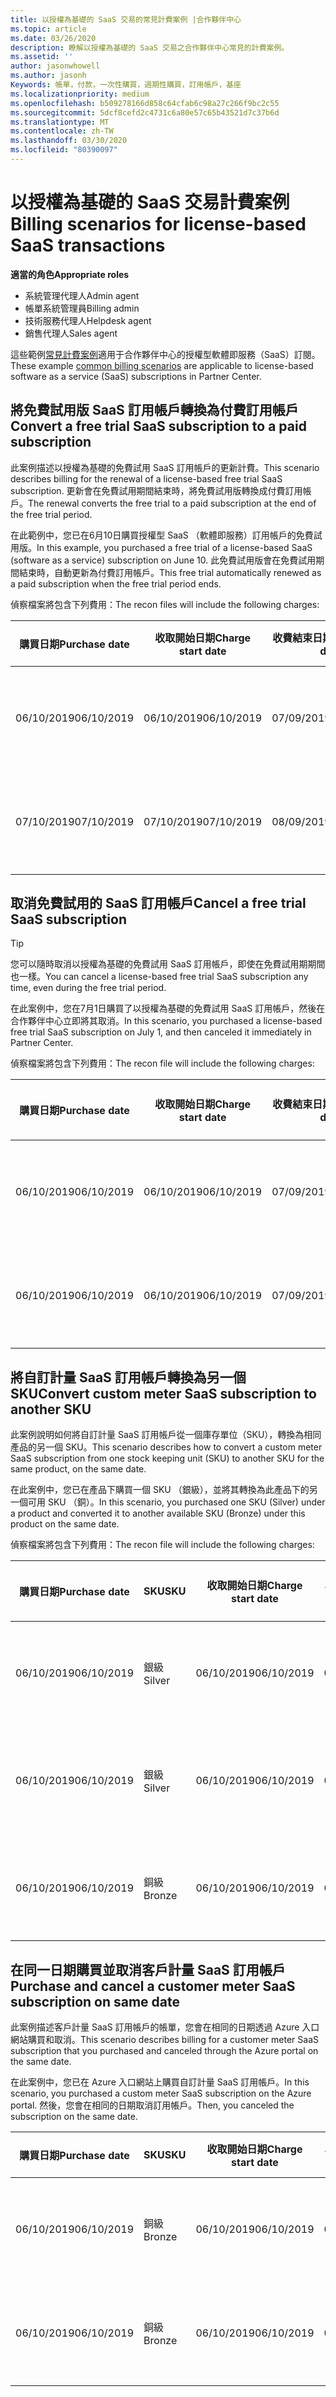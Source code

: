 ```yaml
---
title: 以授權為基礎的 SaaS 交易的常見計費案例 |合作夥伴中心
ms.topic: article
ms.date: 03/26/2020
description: 瞭解以授權為基礎的 SaaS 交易之合作夥伴中心常見的計費案例。
ms.assetid: ''
author: jasonwhowell
ms.author: jasonh
Keywords: 帳單，付款，一次性購買，週期性購買，訂用帳戶，基座
ms.localizationpriority: medium
ms.openlocfilehash: b509278166d858c64cfab6c98a27c266f9bc2c55
ms.sourcegitcommit: 5dcf8cefd2c4731c6a80e57c65b43521d7c37b6d
ms.translationtype: MT
ms.contentlocale: zh-TW
ms.lasthandoff: 03/30/2020
ms.locfileid: "80390097"
---
```

# <a name="billing-scenarios-for-license-based-saas-transactions"></a><span data-ttu-id="829e1-104">以授權為基礎的 SaaS 交易計費案例</span><span class="sxs-lookup"><span data-stu-id="829e1-104">Billing scenarios for license-based SaaS transactions</span></span>

<span data-ttu-id="829e1-105">**適當的角色**</span><span class="sxs-lookup"><span data-stu-id="829e1-105">**Appropriate roles**</span></span>

- <span data-ttu-id="829e1-106">系統管理代理人</span><span class="sxs-lookup"><span data-stu-id="829e1-106">Admin agent</span></span>
- <span data-ttu-id="829e1-107">帳單系統管理員</span><span class="sxs-lookup"><span data-stu-id="829e1-107">Billing admin</span></span>
- <span data-ttu-id="829e1-108">技術服務代理人</span><span class="sxs-lookup"><span data-stu-id="829e1-108">Helpdesk agent</span></span>
- <span data-ttu-id="829e1-109">銷售代理人</span><span class="sxs-lookup"><span data-stu-id="829e1-109">Sales agent</span></span>


<span data-ttu-id="829e1-110">這些範例[常見計費案例](common-billing-scenarios.md)適用于合作夥伴中心的授權型軟體即服務（SaaS）訂閱。</span><span class="sxs-lookup"><span data-stu-id="829e1-110">These example [common billing scenarios](common-billing-scenarios.md) are applicable to license-based software as a service (SaaS) subscriptions in Partner Center.</span></span>

## <a name="convert-a-free-trial-saas-subscription-to-a-paid-subscription"></a><span data-ttu-id="829e1-111">將免費試用版 SaaS 訂用帳戶轉換為付費訂用帳戶</span><span class="sxs-lookup"><span data-stu-id="829e1-111">Convert a free trial SaaS subscription to a paid subscription</span></span>

<span data-ttu-id="829e1-112">此案例描述以授權為基礎的免費試用 SaaS 訂用帳戶的更新計費。</span><span class="sxs-lookup"><span data-stu-id="829e1-112">This scenario describes billing for the renewal of a license-based free trial SaaS subscription.</span></span> <span data-ttu-id="829e1-113">更新會在免費試用期間結束時，將免費試用版轉換成付費訂用帳戶。</span><span class="sxs-lookup"><span data-stu-id="829e1-113">The renewal converts the free trial to a paid subscription at the end of the free trial period.</span></span>

<span data-ttu-id="829e1-114">在此範例中，您已在6月10日購買授權型 SaaS （軟體即服務）訂用帳戶的免費試用版。</span><span class="sxs-lookup"><span data-stu-id="829e1-114">In this example, you purchased a free trial of a license-based SaaS (software as a service) subscription on June 10.</span></span> <span data-ttu-id="829e1-115">此免費試用版會在免費試用期間結束時，自動更新為付費訂用帳戶。</span><span class="sxs-lookup"><span data-stu-id="829e1-115">This free trial automatically renewed as a paid subscription when the free trial period ends.</span></span>

<span data-ttu-id="829e1-116">偵察檔案將包含下列費用：</span><span class="sxs-lookup"><span data-stu-id="829e1-116">The recon files will include the following charges:</span></span>

| <span data-ttu-id="829e1-117">購買日期</span><span class="sxs-lookup"><span data-stu-id="829e1-117">Purchase date</span></span> | <span data-ttu-id="829e1-118">收取開始日期</span><span class="sxs-lookup"><span data-stu-id="829e1-118">Charge start date</span></span> | <span data-ttu-id="829e1-119">收費結束日期</span><span class="sxs-lookup"><span data-stu-id="829e1-119">Charge end date</span></span> | <span data-ttu-id="829e1-120">單位價格</span><span class="sxs-lookup"><span data-stu-id="829e1-120">Unit price</span></span> | <span data-ttu-id="829e1-121">單位數量</span><span class="sxs-lookup"><span data-stu-id="829e1-121">Unit quantity</span></span> | <span data-ttu-id="829e1-122">總金額</span><span class="sxs-lookup"><span data-stu-id="829e1-122">Total amount</span></span> | <span data-ttu-id="829e1-123">收費類型</span><span class="sxs-lookup"><span data-stu-id="829e1-123">Charge type</span></span> | <span data-ttu-id="829e1-124">訂用帳戶描述</span><span class="sxs-lookup"><span data-stu-id="829e1-124">Subscription description</span></span> |
| ------------- | ----------------- | --------------- | ---------- | ------------- | ------------ | ----------- | ----------------- |
| <span data-ttu-id="829e1-125">06/10/2019</span><span class="sxs-lookup"><span data-stu-id="829e1-125">06/10/2019</span></span> | <span data-ttu-id="829e1-126">06/10/2019</span><span class="sxs-lookup"><span data-stu-id="829e1-126">06/10/2019</span></span> | <span data-ttu-id="829e1-127">07/09/2019</span><span class="sxs-lookup"><span data-stu-id="829e1-127">07/09/2019</span></span> | <span data-ttu-id="829e1-128">$0</span><span class="sxs-lookup"><span data-stu-id="829e1-128">$0</span></span> | <span data-ttu-id="829e1-129">1</span><span class="sxs-lookup"><span data-stu-id="829e1-129">1</span></span> | <span data-ttu-id="829e1-130">$0</span><span class="sxs-lookup"><span data-stu-id="829e1-130">$0</span></span> | <span data-ttu-id="829e1-131">新增</span><span class="sxs-lookup"><span data-stu-id="829e1-131">New</span></span> | <span data-ttu-id="829e1-132">免費試用</span><span class="sxs-lookup"><span data-stu-id="829e1-132">Free trial</span></span> |
| <span data-ttu-id="829e1-133">07/10/2019</span><span class="sxs-lookup"><span data-stu-id="829e1-133">07/10/2019</span></span> | <span data-ttu-id="829e1-134">07/10/2019</span><span class="sxs-lookup"><span data-stu-id="829e1-134">07/10/2019</span></span> | <span data-ttu-id="829e1-135">08/09/2019</span><span class="sxs-lookup"><span data-stu-id="829e1-135">08/09/2019</span></span> | <span data-ttu-id="829e1-136">$2</span><span class="sxs-lookup"><span data-stu-id="829e1-136">$2</span></span> | <span data-ttu-id="829e1-137">1</span><span class="sxs-lookup"><span data-stu-id="829e1-137">1</span></span> | <span data-ttu-id="829e1-138">$2</span><span class="sxs-lookup"><span data-stu-id="829e1-138">$2</span></span> | <span data-ttu-id="829e1-139">[續約]</span><span class="sxs-lookup"><span data-stu-id="829e1-139">Renew</span></span> | <span data-ttu-id="829e1-140">付費訂用帳戶</span><span class="sxs-lookup"><span data-stu-id="829e1-140">Paid subscription</span></span> |

## <a name="cancel-a-free-trial-saas-subscription"></a><span data-ttu-id="829e1-141">取消免費試用的 SaaS 訂用帳戶</span><span class="sxs-lookup"><span data-stu-id="829e1-141">Cancel a free trial SaaS subscription</span></span>

> [!TIP]
> <span data-ttu-id="829e1-142">您可以隨時取消以授權為基礎的免費試用 SaaS 訂用帳戶，即使在免費試用期期間也一樣。</span><span class="sxs-lookup"><span data-stu-id="829e1-142">You can cancel a license-based free trial SaaS subscription any time, even during the free trial period.</span></span>

<span data-ttu-id="829e1-143">在此案例中，您在7月1日購買了以授權為基礎的免費試用 SaaS 訂用帳戶，然後在合作夥伴中心立即將其取消。</span><span class="sxs-lookup"><span data-stu-id="829e1-143">In this scenario, you purchased a license-based free trial SaaS subscription on July 1, and then canceled it immediately in Partner Center.</span></span>

<span data-ttu-id="829e1-144">偵察檔案將包含下列費用：</span><span class="sxs-lookup"><span data-stu-id="829e1-144">The recon file will include the following charges:</span></span>

| <span data-ttu-id="829e1-145">購買日期</span><span class="sxs-lookup"><span data-stu-id="829e1-145">Purchase date</span></span> | <span data-ttu-id="829e1-146">收取開始日期</span><span class="sxs-lookup"><span data-stu-id="829e1-146">Charge start date</span></span> | <span data-ttu-id="829e1-147">收費結束日期</span><span class="sxs-lookup"><span data-stu-id="829e1-147">Charge end date</span></span> | <span data-ttu-id="829e1-148">單位價格</span><span class="sxs-lookup"><span data-stu-id="829e1-148">Unit price</span></span> | <span data-ttu-id="829e1-149">單位數量</span><span class="sxs-lookup"><span data-stu-id="829e1-149">Unit quantity</span></span> | <span data-ttu-id="829e1-150">總金額</span><span class="sxs-lookup"><span data-stu-id="829e1-150">Total amount</span></span> | <span data-ttu-id="829e1-151">收費類型</span><span class="sxs-lookup"><span data-stu-id="829e1-151">Charge type</span></span> | <span data-ttu-id="829e1-152">訂用帳戶描述</span><span class="sxs-lookup"><span data-stu-id="829e1-152">Subscription description</span></span> |
| ------------- | ----------------- | --------------- | ---------- | ------------- | ------------ | ----------- | ----------------- |
| <span data-ttu-id="829e1-153">06/10/2019</span><span class="sxs-lookup"><span data-stu-id="829e1-153">06/10/2019</span></span> | <span data-ttu-id="829e1-154">06/10/2019</span><span class="sxs-lookup"><span data-stu-id="829e1-154">06/10/2019</span></span> | <span data-ttu-id="829e1-155">07/09/2019</span><span class="sxs-lookup"><span data-stu-id="829e1-155">07/09/2019</span></span> | <span data-ttu-id="829e1-156">$0</span><span class="sxs-lookup"><span data-stu-id="829e1-156">$0</span></span> | <span data-ttu-id="829e1-157">11</span><span class="sxs-lookup"><span data-stu-id="829e1-157">11</span></span> | <span data-ttu-id="829e1-158">$0</span><span class="sxs-lookup"><span data-stu-id="829e1-158">$0</span></span> | <span data-ttu-id="829e1-159">新增</span><span class="sxs-lookup"><span data-stu-id="829e1-159">New</span></span> | <span data-ttu-id="829e1-160">免費試用</span><span class="sxs-lookup"><span data-stu-id="829e1-160">Free trial</span></span> |
| <span data-ttu-id="829e1-161">06/10/2019</span><span class="sxs-lookup"><span data-stu-id="829e1-161">06/10/2019</span></span> | <span data-ttu-id="829e1-162">06/10/2019</span><span class="sxs-lookup"><span data-stu-id="829e1-162">06/10/2019</span></span> | <span data-ttu-id="829e1-163">07/09/2019</span><span class="sxs-lookup"><span data-stu-id="829e1-163">07/09/2019</span></span> | <span data-ttu-id="829e1-164">$0</span><span class="sxs-lookup"><span data-stu-id="829e1-164">$0</span></span> | <span data-ttu-id="829e1-165">11</span><span class="sxs-lookup"><span data-stu-id="829e1-165">11</span></span> | <span data-ttu-id="829e1-166">$0</span><span class="sxs-lookup"><span data-stu-id="829e1-166">$0</span></span> | <span data-ttu-id="829e1-167">取消</span><span class="sxs-lookup"><span data-stu-id="829e1-167">Cancel</span></span> | <span data-ttu-id="829e1-168">免費試用</span><span class="sxs-lookup"><span data-stu-id="829e1-168">Free trial</span></span> |

## <a name="convert-custom-meter-saas-subscription-to-another-sku"></a><span data-ttu-id="829e1-169">將自訂計量 SaaS 訂用帳戶轉換為另一個 SKU</span><span class="sxs-lookup"><span data-stu-id="829e1-169">Convert custom meter SaaS subscription to another SKU</span></span>

<span data-ttu-id="829e1-170">此案例說明如何將自訂計量 SaaS 訂用帳戶從一個庫存單位（SKU），轉換為相同產品的另一個 SKU。</span><span class="sxs-lookup"><span data-stu-id="829e1-170">This scenario describes how to convert a custom meter SaaS subscription from one stock keeping unit (SKU) to another SKU for the same product, on the same date.</span></span>

<span data-ttu-id="829e1-171">在此案例中，您已在產品下購買一個 SKU （銀級），並將其轉換為此產品下的另一個可用 SKU （銅）。</span><span class="sxs-lookup"><span data-stu-id="829e1-171">In this scenario, you purchased one SKU (Silver) under a product and converted it to another available SKU (Bronze) under this product on the same date.</span></span>

<span data-ttu-id="829e1-172">偵察檔案將包含下列費用：</span><span class="sxs-lookup"><span data-stu-id="829e1-172">The recon file will include the following charges:</span></span>

| <span data-ttu-id="829e1-173">購買日期</span><span class="sxs-lookup"><span data-stu-id="829e1-173">Purchase date</span></span> | <span data-ttu-id="829e1-174">SKU</span><span class="sxs-lookup"><span data-stu-id="829e1-174">SKU</span></span> | <span data-ttu-id="829e1-175">收取開始日期</span><span class="sxs-lookup"><span data-stu-id="829e1-175">Charge start date</span></span> | <span data-ttu-id="829e1-176">收費結束日期</span><span class="sxs-lookup"><span data-stu-id="829e1-176">Charge end date</span></span> | <span data-ttu-id="829e1-177">單位價格</span><span class="sxs-lookup"><span data-stu-id="829e1-177">Unit price</span></span> | <span data-ttu-id="829e1-178">單位數量</span><span class="sxs-lookup"><span data-stu-id="829e1-178">Unit quantity</span></span> | <span data-ttu-id="829e1-179">總金額</span><span class="sxs-lookup"><span data-stu-id="829e1-179">Total amount</span></span> | <span data-ttu-id="829e1-180">收費類型</span><span class="sxs-lookup"><span data-stu-id="829e1-180">Charge type</span></span> | <span data-ttu-id="829e1-181">訂用帳戶描述</span><span class="sxs-lookup"><span data-stu-id="829e1-181">Subscription description</span></span> |
| ------------- | ----------------- | ----------------- | --------------- | ---------- | ------------- | ------------ | ----------- | ----------------- |
| <span data-ttu-id="829e1-182">06/10/2019</span><span class="sxs-lookup"><span data-stu-id="829e1-182">06/10/2019</span></span> | <span data-ttu-id="829e1-183">銀級</span><span class="sxs-lookup"><span data-stu-id="829e1-183">Silver</span></span> | <span data-ttu-id="829e1-184">06/10/2019</span><span class="sxs-lookup"><span data-stu-id="829e1-184">06/10/2019</span></span> | <span data-ttu-id="829e1-185">06/10/2019</span><span class="sxs-lookup"><span data-stu-id="829e1-185">06/10/2019</span></span> | <span data-ttu-id="829e1-186">$20</span><span class="sxs-lookup"><span data-stu-id="829e1-186">$20</span></span> | <span data-ttu-id="829e1-187">1</span><span class="sxs-lookup"><span data-stu-id="829e1-187">1</span></span> | <span data-ttu-id="829e1-188">$20</span><span class="sxs-lookup"><span data-stu-id="829e1-188">$20</span></span> | <span data-ttu-id="829e1-189">新增</span><span class="sxs-lookup"><span data-stu-id="829e1-189">New</span></span> | <span data-ttu-id="829e1-190">自訂計量 SaaS 訂用帳戶</span><span class="sxs-lookup"><span data-stu-id="829e1-190">Custom meter SaaS subscription</span></span> |
| <span data-ttu-id="829e1-191">06/10/2019</span><span class="sxs-lookup"><span data-stu-id="829e1-191">06/10/2019</span></span> | <span data-ttu-id="829e1-192">銀級</span><span class="sxs-lookup"><span data-stu-id="829e1-192">Silver</span></span> | <span data-ttu-id="829e1-193">06/10/2019</span><span class="sxs-lookup"><span data-stu-id="829e1-193">06/10/2019</span></span> | <span data-ttu-id="829e1-194">06/10/2019</span><span class="sxs-lookup"><span data-stu-id="829e1-194">06/10/2019</span></span> | <span data-ttu-id="829e1-195">$20</span><span class="sxs-lookup"><span data-stu-id="829e1-195">$20</span></span> | <span data-ttu-id="829e1-196">1</span><span class="sxs-lookup"><span data-stu-id="829e1-196">1</span></span> | <span data-ttu-id="829e1-197">-$20</span><span class="sxs-lookup"><span data-stu-id="829e1-197">-$20</span></span> | <span data-ttu-id="829e1-198">轉換</span><span class="sxs-lookup"><span data-stu-id="829e1-198">Convert</span></span> | <span data-ttu-id="829e1-199">自訂計量 SaaS 訂用帳戶的按比例 rebill</span><span class="sxs-lookup"><span data-stu-id="829e1-199">Prorated rebill for custom meter SaaS subscription</span></span> |
| <span data-ttu-id="829e1-200">06/10/2019</span><span class="sxs-lookup"><span data-stu-id="829e1-200">06/10/2019</span></span> | <span data-ttu-id="829e1-201">銅級</span><span class="sxs-lookup"><span data-stu-id="829e1-201">Bronze</span></span> | <span data-ttu-id="829e1-202">06/10/2019</span><span class="sxs-lookup"><span data-stu-id="829e1-202">06/10/2019</span></span> | <span data-ttu-id="829e1-203">06/10/2019</span><span class="sxs-lookup"><span data-stu-id="829e1-203">06/10/2019</span></span> | <span data-ttu-id="829e1-204">$10</span><span class="sxs-lookup"><span data-stu-id="829e1-204">$10</span></span> | <span data-ttu-id="829e1-205">1</span><span class="sxs-lookup"><span data-stu-id="829e1-205">1</span></span> | <span data-ttu-id="829e1-206">$10</span><span class="sxs-lookup"><span data-stu-id="829e1-206">$10</span></span> | <span data-ttu-id="829e1-207">轉換</span><span class="sxs-lookup"><span data-stu-id="829e1-207">Convert</span></span> | <span data-ttu-id="829e1-208">自訂計量 SaaS 訂用帳戶</span><span class="sxs-lookup"><span data-stu-id="829e1-208">Custom meter SaaS subscription</span></span> |

## <a name="purchase-and-cancel-a-customer-meter-saas-subscription-on-same-date"></a><span data-ttu-id="829e1-209">在同一日期購買並取消客戶計量 SaaS 訂用帳戶</span><span class="sxs-lookup"><span data-stu-id="829e1-209">Purchase and cancel a customer meter SaaS subscription on same date</span></span>

<span data-ttu-id="829e1-210">此案例描述客戶計量 SaaS 訂用帳戶的帳單，您會在相同的日期透過 Azure 入口網站購買和取消。</span><span class="sxs-lookup"><span data-stu-id="829e1-210">This scenario describes billing for a customer meter SaaS subscription that you purchased and canceled through the Azure portal on the same date.</span></span>

<span data-ttu-id="829e1-211">在此案例中，您已在 Azure 入口網站上購買自訂計量 SaaS 訂用帳戶。</span><span class="sxs-lookup"><span data-stu-id="829e1-211">In this scenario, you purchased a custom meter SaaS subscription on the Azure portal.</span></span> <span data-ttu-id="829e1-212">然後，您會在相同的日期取消訂用帳戶。</span><span class="sxs-lookup"><span data-stu-id="829e1-212">Then, you canceled the subscription on the same date.</span></span>

| <span data-ttu-id="829e1-213">購買日期</span><span class="sxs-lookup"><span data-stu-id="829e1-213">Purchase date</span></span> | <span data-ttu-id="829e1-214">SKU</span><span class="sxs-lookup"><span data-stu-id="829e1-214">SKU</span></span> | <span data-ttu-id="829e1-215">收取開始日期</span><span class="sxs-lookup"><span data-stu-id="829e1-215">Charge start date</span></span> | <span data-ttu-id="829e1-216">收費結束日期</span><span class="sxs-lookup"><span data-stu-id="829e1-216">Charge end date</span></span> | <span data-ttu-id="829e1-217">單位價格</span><span class="sxs-lookup"><span data-stu-id="829e1-217">Unit price</span></span> | <span data-ttu-id="829e1-218">單位數量</span><span class="sxs-lookup"><span data-stu-id="829e1-218">Unit quantity</span></span> | <span data-ttu-id="829e1-219">總金額</span><span class="sxs-lookup"><span data-stu-id="829e1-219">Total amount</span></span> | <span data-ttu-id="829e1-220">收費類型</span><span class="sxs-lookup"><span data-stu-id="829e1-220">Charge type</span></span> | <span data-ttu-id="829e1-221">訂用帳戶描述</span><span class="sxs-lookup"><span data-stu-id="829e1-221">Subscription description</span></span> |
| ------------- | ------------- |----------------- | --------------- | ---------- | ------------- | ------------ | ----------- | ----------------- |
| <span data-ttu-id="829e1-222">06/10/2019</span><span class="sxs-lookup"><span data-stu-id="829e1-222">06/10/2019</span></span> | <span data-ttu-id="829e1-223">銅級</span><span class="sxs-lookup"><span data-stu-id="829e1-223">Bronze</span></span> | <span data-ttu-id="829e1-224">06/10/2019</span><span class="sxs-lookup"><span data-stu-id="829e1-224">06/10/2019</span></span> | <span data-ttu-id="829e1-225">06/10/2019</span><span class="sxs-lookup"><span data-stu-id="829e1-225">06/10/2019</span></span> | <span data-ttu-id="829e1-226">$10</span><span class="sxs-lookup"><span data-stu-id="829e1-226">$10</span></span> | <span data-ttu-id="829e1-227">1</span><span class="sxs-lookup"><span data-stu-id="829e1-227">1</span></span> | <span data-ttu-id="829e1-228">$10</span><span class="sxs-lookup"><span data-stu-id="829e1-228">$10</span></span> | <span data-ttu-id="829e1-229">新增</span><span class="sxs-lookup"><span data-stu-id="829e1-229">New</span></span> | <span data-ttu-id="829e1-230">自訂計量 SaaS 訂用帳戶</span><span class="sxs-lookup"><span data-stu-id="829e1-230">Custom meter SaaS subscription</span></span> |
| <span data-ttu-id="829e1-231">06/10/2019</span><span class="sxs-lookup"><span data-stu-id="829e1-231">06/10/2019</span></span> | <span data-ttu-id="829e1-232">銅級</span><span class="sxs-lookup"><span data-stu-id="829e1-232">Bronze</span></span> | <span data-ttu-id="829e1-233">06/10/2019</span><span class="sxs-lookup"><span data-stu-id="829e1-233">06/10/2019</span></span> | <span data-ttu-id="829e1-234">06/10/2019</span><span class="sxs-lookup"><span data-stu-id="829e1-234">06/10/2019</span></span> | <span data-ttu-id="829e1-235">$10</span><span class="sxs-lookup"><span data-stu-id="829e1-235">$10</span></span> | <span data-ttu-id="829e1-236">1</span><span class="sxs-lookup"><span data-stu-id="829e1-236">1</span></span> | <span data-ttu-id="829e1-237">-$10</span><span class="sxs-lookup"><span data-stu-id="829e1-237">-$10</span></span> | <span data-ttu-id="829e1-238">CancelImmediate</span><span class="sxs-lookup"><span data-stu-id="829e1-238">CancelImmediate</span></span> | <span data-ttu-id="829e1-239">自訂計量 SaaS 訂用帳戶</span><span class="sxs-lookup"><span data-stu-id="829e1-239">Custom meter SaaS subscription</span></span> |
